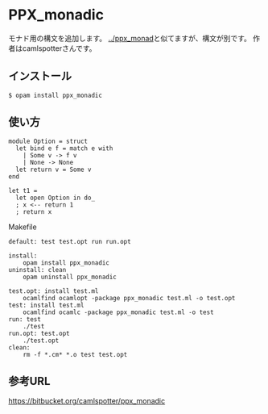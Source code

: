 # PPX_monadic

モナド用の構文を追加します。
[../ppx_monad](ppx_monad)と似てますが、構文が別です。
作者はcamlspotterさんです。

## インストール

	$ opam install ppx_monadic

## 使い方

```
module Option = struct
  let bind e f = match e with
    | Some v -> f v
    | None -> None
  let return v = Some v
end

let t1 = 
  let open Option in do_
  ; x <-- return 1
  ; return x
```

Makefile

```
default: test test.opt run run.opt

install:
	opam install ppx_monadic
uninstall: clean
	opam uninstall ppx_monadic

test.opt: install test.ml
	ocamlfind ocamlopt -package ppx_monadic test.ml -o test.opt
test: install test.ml
	ocamlfind ocamlc -package ppx_monadic test.ml -o test
run: test
	./test
run.opt: test.opt
	./test.opt
clean:
	rm -f *.cm* *.o test test.opt
```

## 参考URL

https://bitbucket.org/camlspotter/ppx_monadic

